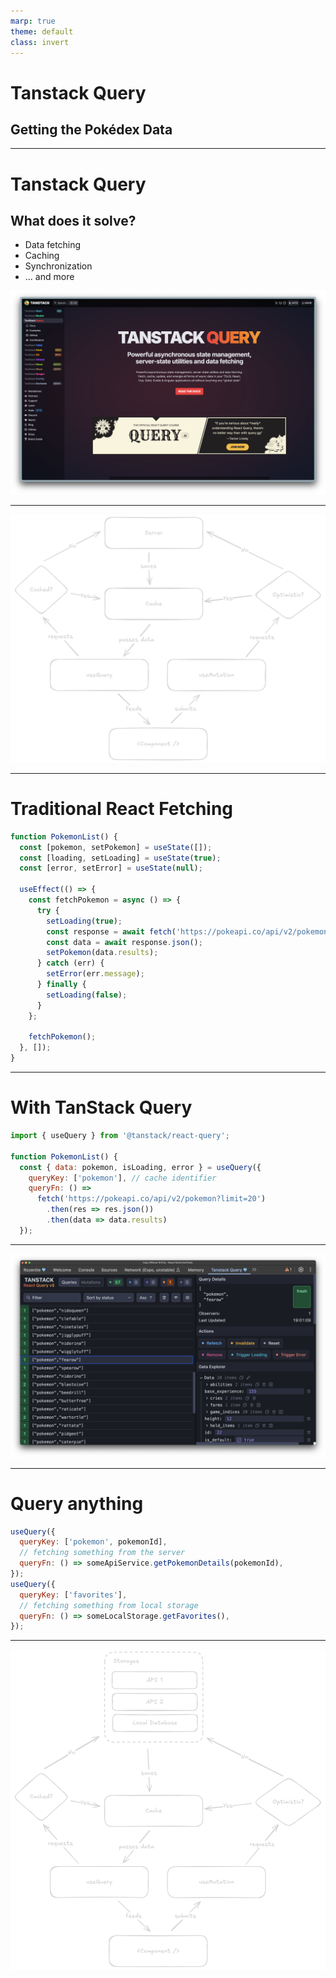 ```yaml
---
marp: true
theme: default
class: invert
---
```


# Tanstack Query
## Getting the Pokédex Data

---

# Tanstack Query
## What does it solve?

- Data fetching
- Caching
- Synchronization
- ... and more

![bg right fit](../assets/tanstack.png)

---

![bg fit](../assets/tanstack-arch.png)

---

# Traditional React Fetching

```jsx
function PokemonList() {
  const [pokemon, setPokemon] = useState([]);
  const [loading, setLoading] = useState(true);
  const [error, setError] = useState(null);

  useEffect(() => {
    const fetchPokemon = async () => {
      try {
        setLoading(true);
        const response = await fetch('https://pokeapi.co/api/v2/pokemon?limit=20');
        const data = await response.json();
        setPokemon(data.results);
      } catch (err) {
        setError(err.message);
      } finally {
        setLoading(false);
      }
    };

    fetchPokemon();
  }, []);
}
```

---

# With TanStack Query

```jsx
import { useQuery } from '@tanstack/react-query';

function PokemonList() {
  const { data: pokemon, isLoading, error } = useQuery({
    queryKey: ['pokemon'], // cache identifier
    queryFn: () => 
      fetch('https://pokeapi.co/api/v2/pokemon?limit=20')
        .then(res => res.json())
        .then(data => data.results)
  });
```

---

![bg fit](../assets/tanstack-cache.png)

---

# Query anything

```jsx
useQuery({
  queryKey: ['pokemon', pokemonId],
  // fetching something from the server
  queryFn: () => someApiService.getPokemonDetails(pokemonId),
});
useQuery({
  queryKey: ['favorites'],
  // fetching something from local storage
  queryFn: () => someLocalStorage.getFavorites(),
});
```

---

![bg fit](../assets/tanstack-arch-any.png)
